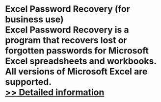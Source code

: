 # Excel Password Recovery (for business use)<br />Excel Password Recovery is a program that recovers lost or forgotten passwords for Microsoft Excel spreadsheets and workbooks. All versions of Microsoft Excel are supported.<br />[>> Detailed information](https://secure.shareit.com/shareit/product.html?productid=300106899&affiliateid=200057808)
